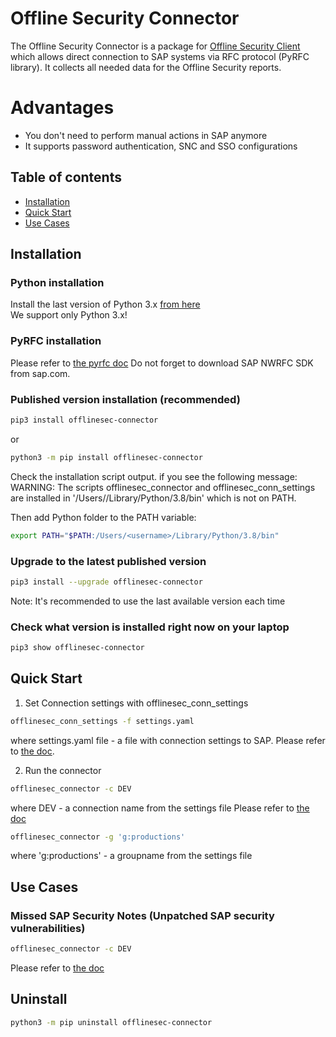 # Offline Security Connector
The Offline Security Connector is a package for [Offline Security Client](https://github.com/offlinesec/offlinesec-client) which allows direct connection to SAP systems via RFC protocol (PyRFC library). It collects all needed data for the Offline Security reports.

# Advantages

* You don't need to perform manual actions in SAP anymore
* It supports password authentication, SNC and SSO configurations

## Table of contents

* [Installation](#installation)
* [Quick Start](#quick-start)
* [Use Cases](#use-cases)

## Installation

### Python installation
Install the last version of Python 3.x [from here](https://www.python.org/downloads/)<br />
We support only Python 3.x!

### PyRFC installation
Please refer to [the pyrfc doc](https://github.com/SAP-archive/PyRFC/blob/main/doc/install.rst)
Do not forget to download SAP NWRFC SDK from sap.com. 

### Published version installation (recommended)
```sh
pip3 install offlinesec-connector
```
or
```sh
python3 -m pip install offlinesec-connector
```

Check the installation script output. if you see the following message:
WARNING: The scripts offlinesec_connector and offlinesec_conn_settings are installed in '/Users/<username>/Library/Python/3.8/bin' which is not on PATH.

Then add Python folder to the PATH variable:
```sh
export PATH="$PATH:/Users/<username>/Library/Python/3.8/bin"
```

### Upgrade to the latest published version
```sh
pip3 install --upgrade offlinesec-connector
```
Note: It's recommended to use the last available version each time

### Check what version is installed right now on your laptop
```sh
pip3 show offlinesec-connector
```

## Quick Start
1. Set Connection settings with offlinesec_conn_settings
```sh
offlinesec_conn_settings -f settings.yaml
```
where settings.yaml file - a file with connection settings to SAP. Please refer to [the doc](./docs/offlinesec_conn_settings.md).

2. Run the connector
```sh
offlinesec_connector -c DEV
```
where DEV - a connection name from the settings file
Please refer to [the doc](./docs/offlinesec_connector.md)

```sh
offlinesec_connector -g 'g:productions'
```
where 'g:productions' - a groupname from the settings file

## Use Cases
### Missed SAP Security Notes (Unpatched SAP security vulnerabilities)
```sh
offlinesec_connector -c DEV
```
Please refer to [the doc](./docs/offlinesec_connector.md)

## Uninstall
```sh
python3 -m pip uninstall offlinesec-connector
```
